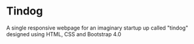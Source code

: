 # Tindog
A single responsive webpage  for an imaginary startup up called "tindog" designed using HTML, CSS and Bootstrap 4.0
